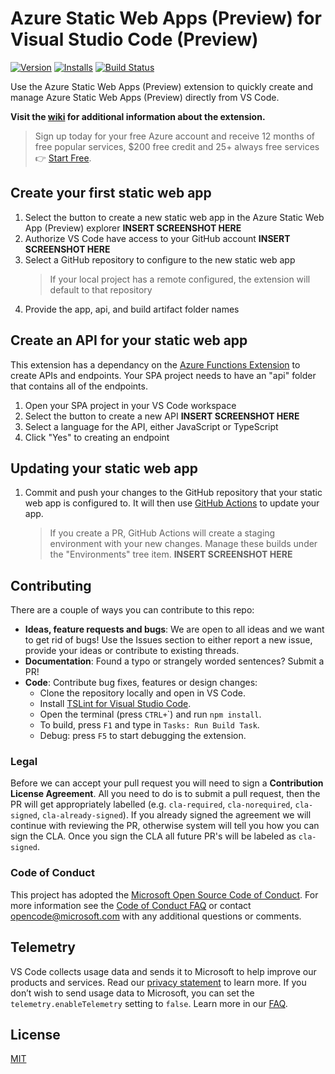 # Azure Static Web Apps (Preview) for Visual Studio Code (Preview)

[![Version](https://vsmarketplacebadge.apphb.com/version/ms-azuretools.vscode-azurestaticwebapps.svg)](https://marketplace.visualstudio.com/items?itemName=ms-azuretools.vscode-azurestaticwebapps) [![Installs](https://vsmarketplacebadge.apphb.com/installs-short/ms-azuretools.vscode-azurestaticwebapps.svg)](https://marketplace.visualstudio.com/items?itemName=ms-azuretools.vscode-azurestaticwebapps) [![Build Status](https://dev.azure.com/ms-azuretools/AzCode/_apis/build/status/vscode-azurestaticwebapps)](https://dev.azure.com/ms-azuretools/AzCodePrivate/_build/latest?definitionId=30)

Use the Azure Static Web Apps (Preview) extension to quickly create and manage Azure Static Web Apps (Preview) directly from VS Code.

**Visit the [wiki](https://github.com/Microsoft/vscode-azurestaticwebapps/wiki) for additional information about the extension.**

> Sign up today for your free Azure account and receive 12 months of free popular services, $200 free credit and 25+ always free services 👉 [Start Free](https://azure.microsoft.com/free/open-source).

## Create your first static web app

1. Select the button to create a new static web app in the Azure Static Web App (Preview) explorer
    **INSERT SCREENSHOT HERE**
1. Authorize VS Code have access to your GitHub account
    **INSERT SCREENSHOT HERE**
1. Select a GitHub repository to configure to the new static web app
    > If your local project has a remote configured, the extension will default to that repository
1. Provide the app, api, and build artifact folder names

## Create an API for your static web app
This extension has a dependancy on the [Azure Functions Extension](https://marketplace.visualstudio.com/items?itemName=ms-azuretools.vscode-azurefunctions) to create APIs and endpoints.  Your SPA project needs to have an "api" folder that contains all of the endpoints.

1. Open your SPA project in your VS Code workspace
1. Select the button to create a new API
    **INSERT SCREENSHOT HERE**
1. Select a language for the API, either JavaScript or TypeScript
1. Click "Yes" to creating an endpoint

## Updating your static web app

1. Commit and push your changes to the GitHub repository that your static web app is configured to.  It will then use [GitHub Actions](https://github.com/features/actions) to update your app.
    > If you create a PR, GitHub Actions will create a staging environment with your new changes.  Manage these builds under the "Environments" tree item.
    **INSERT SCREENSHOT HERE**

## Contributing

There are a couple of ways you can contribute to this repo:

* **Ideas, feature requests and bugs**: We are open to all ideas and we want to get rid of bugs! Use the Issues section to either report a new issue, provide your ideas or contribute to existing threads.
* **Documentation**: Found a typo or strangely worded sentences? Submit a PR!
* **Code**: Contribute bug fixes, features or design changes:
  * Clone the repository locally and open in VS Code.
  * Install [TSLint for Visual Studio Code](https://marketplace.visualstudio.com/items?itemName=ms-vscode.vscode-typescript-tslint-plugin).
  * Open the terminal (press `CTRL+`\`) and run `npm install`.
  * To build, press `F1` and type in `Tasks: Run Build Task`.
  * Debug: press `F5` to start debugging the extension.

### Legal

Before we can accept your pull request you will need to sign a **Contribution License Agreement**. All you need to do is to submit a pull request, then the PR will get appropriately labelled (e.g. `cla-required`, `cla-norequired`, `cla-signed`, `cla-already-signed`). If you already signed the agreement we will continue with reviewing the PR, otherwise system will tell you how you can sign the CLA. Once you sign the CLA all future PR's will be labeled as `cla-signed`.

### Code of Conduct

This project has adopted the [Microsoft Open Source Code of Conduct](https://opensource.microsoft.com/codeofconduct/). For more information see the [Code of Conduct FAQ](https://opensource.microsoft.com/codeofconduct/faq/) or contact [opencode@microsoft.com](mailto:opencode@microsoft.com) with any additional questions or comments.

## Telemetry

VS Code collects usage data and sends it to Microsoft to help improve our products and services. Read our [privacy statement](https://go.microsoft.com/fwlink/?LinkID=528096&clcid=0x409) to learn more. If you don’t wish to send usage data to Microsoft, you can set the `telemetry.enableTelemetry` setting to `false`. Learn more in our [FAQ](https://code.visualstudio.com/docs/supporting/faq#_how-to-disable-telemetry-reporting).

## License

[MIT](LICENSE.md)
